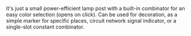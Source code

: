 It's just a small power-efficient lamp post with a built-in combinator for an easy color selection (opens on click).
Can be used for decoration, as a simple marker for specific places, circuit network signal indicator, or a single-slot constant combinator.

